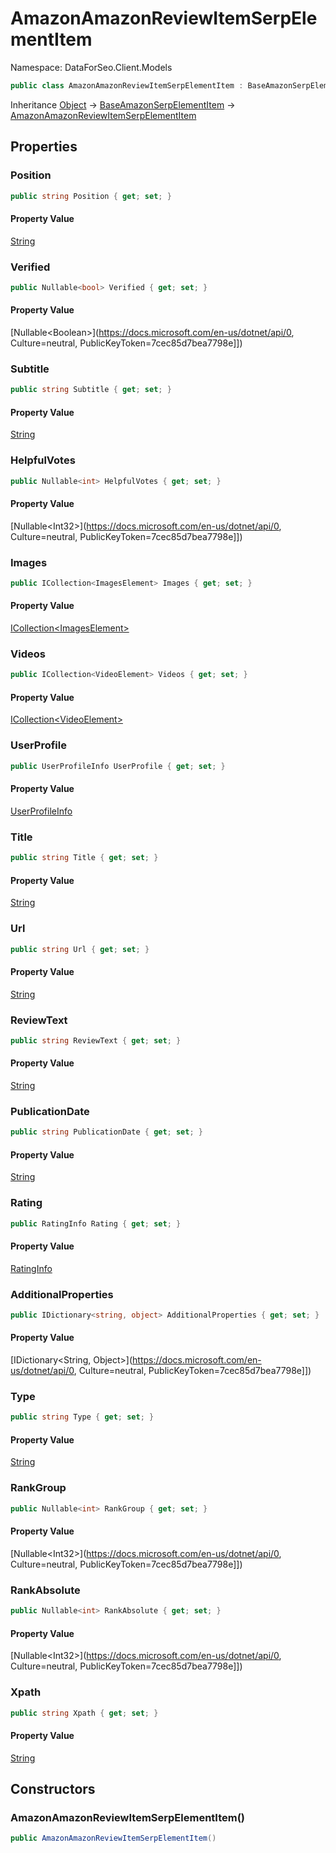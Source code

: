 # AmazonAmazonReviewItemSerpElementItem

Namespace: DataForSeo.Client.Models

```csharp
public class AmazonAmazonReviewItemSerpElementItem : BaseAmazonSerpElementItem
```

Inheritance [Object](https://docs.microsoft.com/en-us/dotnet/api/Object) → [BaseAmazonSerpElementItem](./BaseAmazonSerpElementItem.md) → [AmazonAmazonReviewItemSerpElementItem](./AmazonAmazonReviewItemSerpElementItem.md)

## Properties

### **Position**

```csharp
public string Position { get; set; }
```

#### Property Value

[String](https://docs.microsoft.com/en-us/dotnet/api/String)<br>

### **Verified**

```csharp
public Nullable<bool> Verified { get; set; }
```

#### Property Value

[Nullable&lt;Boolean&gt;](https://docs.microsoft.com/en-us/dotnet/api/0, Culture=neutral, PublicKeyToken=7cec85d7bea7798e]])<br>

### **Subtitle**

```csharp
public string Subtitle { get; set; }
```

#### Property Value

[String](https://docs.microsoft.com/en-us/dotnet/api/String)<br>

### **HelpfulVotes**

```csharp
public Nullable<int> HelpfulVotes { get; set; }
```

#### Property Value

[Nullable&lt;Int32&gt;](https://docs.microsoft.com/en-us/dotnet/api/0, Culture=neutral, PublicKeyToken=7cec85d7bea7798e]])<br>

### **Images**

```csharp
public ICollection<ImagesElement> Images { get; set; }
```

#### Property Value

[ICollection&lt;ImagesElement&gt;](./ImagesElement.md)<br>

### **Videos**

```csharp
public ICollection<VideoElement> Videos { get; set; }
```

#### Property Value

[ICollection&lt;VideoElement&gt;](./VideoElement.md)<br>

### **UserProfile**

```csharp
public UserProfileInfo UserProfile { get; set; }
```

#### Property Value

[UserProfileInfo](./UserProfileInfo.md)<br>

### **Title**

```csharp
public string Title { get; set; }
```

#### Property Value

[String](https://docs.microsoft.com/en-us/dotnet/api/String)<br>

### **Url**

```csharp
public string Url { get; set; }
```

#### Property Value

[String](https://docs.microsoft.com/en-us/dotnet/api/String)<br>

### **ReviewText**

```csharp
public string ReviewText { get; set; }
```

#### Property Value

[String](https://docs.microsoft.com/en-us/dotnet/api/String)<br>

### **PublicationDate**

```csharp
public string PublicationDate { get; set; }
```

#### Property Value

[String](https://docs.microsoft.com/en-us/dotnet/api/String)<br>

### **Rating**

```csharp
public RatingInfo Rating { get; set; }
```

#### Property Value

[RatingInfo](./RatingInfo.md)<br>

### **AdditionalProperties**

```csharp
public IDictionary<string, object> AdditionalProperties { get; set; }
```

#### Property Value

[IDictionary&lt;String, Object&gt;](https://docs.microsoft.com/en-us/dotnet/api/0, Culture=neutral, PublicKeyToken=7cec85d7bea7798e]])<br>

### **Type**

```csharp
public string Type { get; set; }
```

#### Property Value

[String](https://docs.microsoft.com/en-us/dotnet/api/String)<br>

### **RankGroup**

```csharp
public Nullable<int> RankGroup { get; set; }
```

#### Property Value

[Nullable&lt;Int32&gt;](https://docs.microsoft.com/en-us/dotnet/api/0, Culture=neutral, PublicKeyToken=7cec85d7bea7798e]])<br>

### **RankAbsolute**

```csharp
public Nullable<int> RankAbsolute { get; set; }
```

#### Property Value

[Nullable&lt;Int32&gt;](https://docs.microsoft.com/en-us/dotnet/api/0, Culture=neutral, PublicKeyToken=7cec85d7bea7798e]])<br>

### **Xpath**

```csharp
public string Xpath { get; set; }
```

#### Property Value

[String](https://docs.microsoft.com/en-us/dotnet/api/String)<br>

## Constructors

### **AmazonAmazonReviewItemSerpElementItem()**

```csharp
public AmazonAmazonReviewItemSerpElementItem()
```
